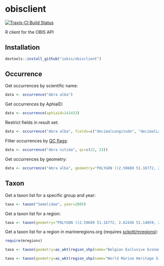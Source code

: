 # obisclient

[![Travis-CI Build Status](https://travis-ci.org/iobis/obisclient.svg?branch=master)](https://travis-ci.org/iobis/obisclient)

R client for the OBIS API

## Installation

```R
devtools::install_github("iobis/obisclient")
```

## Occurrence

Get occurrences by scientific name:

```R
data <- occurrence("Abra alba")
```

Get occurrences by AphiaID:

```R
data <- occurrence(aphiaid=141433)
```

Restrict fields in result set:

```R
data <- occurrence("Abra alba", fields=c("decimalLongitude", "decimalLatitude"))
```

Filter occurrences by [QC flags](http://www.ncbi.nlm.nih.gov/pubmed/25632106):

```R
data <- occurrence("Abra nitida", qc=c(22, 23))
```

Get occurrences by geometry:

```R
data <- occurrence("Abra alba", geometry="POLYGON ((2.59689 51.16772, 2.62436 51.14059, 2.76066 51.19225, 2.73216 51.20946, 2.59689 51.16772))")
```

## Taxon

Get a taxon list for a specific group and year:

```R
taxa <- taxon("Semelidae", year=2005)
```

Get a taxon list for a region:

```R
taxa <- taxon(geometry="POLYGON ((2.59689 51.16772, 2.62436 51.14059, 2.76066 51.19225, 2.73216 51.20946, 2.59689 51.16772))")
```

Get a taxon list for a region in marineregions.org (requires [sckott/mregions](https://github.com/sckott/mregions)):

```R
require(mregions)

taxa <- taxon(geometry=as_wkt(region_shp(name="Belgian Exclusive Economic Zone")))

taxa <- taxon(geometry=as_wkt(region_shp(name="World Marine Heritage Sites", maxFeatures=NULL, filter="iSimangaliso Wetland Park")))
```
